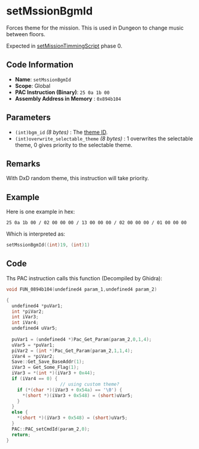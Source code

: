 # setMssionBgmId

Forces theme for the mission. This is used in Dungeon to change music between floors.

Expected in [setMissionTimmingScript](./setmissiontimmingscript.md) phase 0.

## Code Information

- **Name**: `setMssionBgmId`
- **Scope**: Global
- **PAC Instruction (Binary)**: `25 0a 1b 00`
- **Assembly Address in Memory** : `0x894b104`

## Parameters

- `(int)bgm_id` *(8 bytes)* : The [theme ID](./guide/reference-table.md#theme-ids).
- `(int)overwrite_selectable_theme` *(8 bytes)* : 1 overwrites the selectable theme, 0 gives priority to the selectable theme.

## Remarks

With DxD random theme, this instruction will take priority.

## Example

Here is one example in hex:

```25 0a 1b 00 / 02 00 00 00 / 13 00 00 00 / 02 00 00 00 / 01 00 00 00```

Which is interpreted as:

```c
setMssionBgmId((int)19, (int)1)
```

## Code

Ths PAC instruction calls this function (Decompiled by Ghidra):

```c
void FUN_0894b104(undefined4 param_1,undefined4 param_2)

{
  undefined4 *puVar1;
  int *piVar2;
  int iVar3;
  int iVar4;
  undefined4 uVar5;
  
  puVar1 = (undefined4 *)Pac_Get_Param(param_2,0,1,4);
  uVar5 = *puVar1;
  piVar2 = (int *)Pac_Get_Param(param_2,1,1,4);
  iVar4 = *piVar2;
  Save::Get_Save_BaseAddr(1);
  iVar3 = Get_Some_Flag(1);
  iVar3 = *(int *)(iVar3 + 0x44);
  if (iVar4 == 0) {
                    // using custom theme?
    if (*(char *)(iVar3 + 0x54a) == '\0') {
      *(short *)(iVar3 + 0x548) = (short)uVar5;
    }
  }
  else {
    *(short *)(iVar3 + 0x548) = (short)uVar5;
  }
  PAC::PAC_setCmdId(param_2,0);
  return;
}
```

